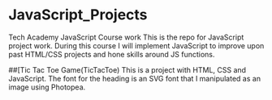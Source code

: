 # JavaScript_Projects
Tech Academy JavaScript Course work
This is the repo for JavaScript project work. During this course I will implement JavaScript to improve upon past HTML/CSS projects and hone skills around JS functions. 

##[Tic Tac Toe Game(TicTacToe)
This is a project with HTML, CSS and JavaScript. The font for the heading is an SVG font that I manipulated as an image using Photopea. 
